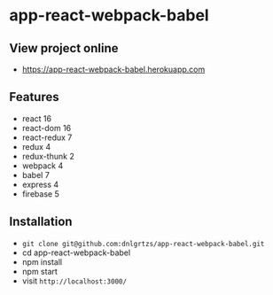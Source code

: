 # app-react-webpack-babel

## View project online

* https://app-react-webpack-babel.herokuapp.com

## Features

* react 16
* react-dom 16
* react-redux 7
* redux 4
* redux-thunk 2
* webpack 4
* babel 7
* express 4
* firebase 5

## Installation

* `git clone git@github.com:dnlgrtzs/app-react-webpack-babel.git`
* cd app-react-webpack-babel
* npm install
* npm start
* visit `http://localhost:3000/`
